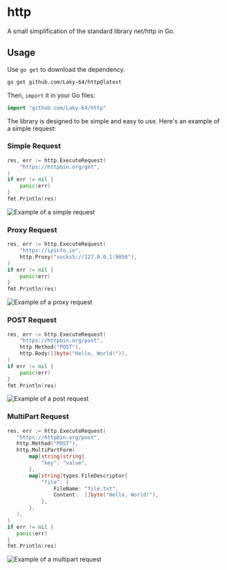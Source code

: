 # http
A small simplification of the standard library net/http in Go.

## Usage

Use `go get` to download the dependency.

```bash
go get github.com/Laky-64/http@latest
```

Then, `import` it in your Go files:

```go
import "github.com/Laky-64/http"
```

The library is designed to be simple and easy to use. 
Here's an example of a simple request:


### Simple Request
```go
res, err := http.ExecuteRequest(
    "https://httpbin.org/get",
)
if err != nil {
    panic(err)
}
fmt.Println(res)
```
<img src="https://vhs.charm.sh/vhs-1Qsv8thjvA9KpxkDvyvB4.gif" alt="Example of a simple request">

### Proxy Request
```go
res, err := http.ExecuteRequest(
    "https://ipinfo.io",
    http.Proxy("socks5://127.0.0.1:9050"),
)
if err != nil {
    panic(err)
}
fmt.Println(res)
```

<img src="https://vhs.charm.sh/vhs-3pKCGpyLBcCyrOmyMknL0l.gif" alt="Example of a proxy request">

### POST Request

```go
res, err := http.ExecuteRequest(
    "https://httpbin.org/post",
    http.Method("POST"),
    http.Body([]byte("Hello, World!")),
)
if err != nil {
    panic(err)
}
fmt.Println(res)
```
<img src="https://vhs.charm.sh/vhs-1gJR3CtJNcKPiY3r9g4tS8.gif" alt="Example of a post request">

### MultiPart Request
 ```go
res, err := http.ExecuteRequest(
	"https://httpbin.org/post", 
    http.Method("POST"), 
    http.MultiPartForm(
        map[string]string{
            "key": "value",
        }, 
        map[string]types.FileDescriptor{
            "file": {
                FileName: "file.txt", 
                Content:  []byte("Hello, World!"),
            },
        },
    ),
)
if err != nil {
    panic(err)
}
fmt.Println(res)
```
<img src="https://vhs.charm.sh/vhs-1CmVZwbWkBqglhss7Gw09g.gif" alt="Example of a multipart request">